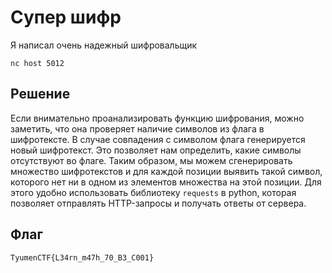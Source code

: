 # Супер шифр
Я написал очень надежный шифровальщик

`nc host 5012`
## Решение
Если внимательно проанализировать функцию шифрования, можно заметить, что она проверяет наличие символов из флага в шифротексте. В случае совпадения с символом флага генерируется новый шифротекст. Это позволяет нам определить, какие символы отсутствуют во флаге.
Таким образом, мы можем сгенерировать множество шифротекстов и для каждой позиции выявить такой символ, которого нет ни в одном из элементов множества на этой позиции. Для этого удобно использовать библиотеку `requests` в python, которая позволяет отправлять HTTP-запросы и получать ответы от сервера.
## Флаг
`TyumenCTF{L34rn_m47h_70_B3_C001}`